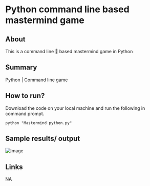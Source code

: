 
# Python command line based mastermind game 

## About 
This is a command line 👾 based mastermind game in Python 

## Summary 
Python | Command line game

## How to run? 
Download the code on your local machine and run the following in command prompt.
```
python "Mastermind python.py"
```

## Sample results/ output
![image](https://github.com/CH2001/Python-command-line-based-mastermind-game/assets/65500133/d838d2f2-9429-44c7-bb85-b988cce24318)


## Links 
NA


